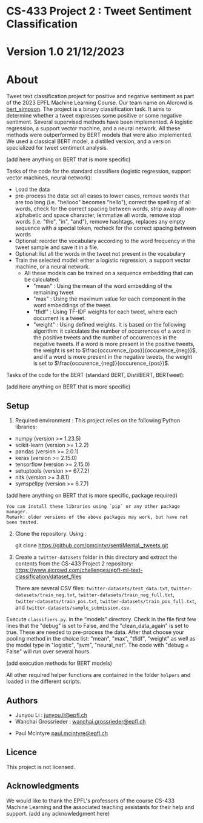 # CS-433 Project 2 : Tweet Sentiment Classification
# Version 1.0 21/12/2023

# About
Tweet text classification project for positive and negative sentiment as part of the 2023 EPFL Machine Learning Course. Our team name on AIcrowd is [bert_simpson](https://www.aicrowd.com/challenges/epfl-ml-text-classification/teams/bert_simpson). The project is a binary classification task. It aims to determine whether a tweet expresses some positive or some negative sentiment. Several supervised methods have been implemented. A logistic regression, a support vector machine, and a neural network. All these methods were outperformed by BERT models that were also implemented. We used a classical BERT model, a distilled version, and a version specialized for tweet sentiment analysis.

(add here anything on BERT that is more specific)


Tasks of the code for the standard classifiers (logistic regression, support vector machines, neural network):
- Load the data
- pre-process the data: set all cases to lower cases, remove words that are too long (i.e. "hellooo" becomes "hello"), correct the spelling of all words, check for the correct spacing between words, strip away all non-alphabetic and space character, lemmatize all words, remove stop words (i.e. "the", "in", "and"), remove hashtags, replaces any empty sequence with a special token, recheck for the correct spacing between words
- Optional: reorder the vocabulary according to the word frequency in the tweet sample and save it in a file.
- Optional: list all the words in the tweet not present in the vocabulary
- Train the selected model: either a logistic regression, a support vector machine, or a neural network.
  - All these models can be trained on a sequence embedding that can be calculated:
    - "mean" : Using the mean of the word embedding of the remaining tweet
    - "max" : Using the maximum value for each component in the word embeddings of the tweet.
    - "tfidf" : Using TF-IDF weights for each tweet, where each document is a tweet.
    - "weight" : Using defined weights. It is based on the following algorithm: it calculates the number of occurrences of a word in the positive tweets and the number of occurrences in the negative tweets. If a word is more present in the positive tweets, the weight is set to $\frac{occurence_{pos}}{occurence_{neg}}$, and if a word is more present in the negative tweets, the weight is set to $\frac{occurence_{neg}}{occurence_{pos}}$.

Tasks of the code for the BERT (standard BERT, DistilBERT, BERTweet):

(add here anything on BERT that is more specific)

## Setup

1. Required environment :
  This project relies on the following Python libraries:
  
  - numpy (version >= 1.23.5)
  - scikit-learn (version >=  1.2.2)
  - pandas (version >= 2.0.1)
  - keras (version >= 2.15.0)
  - tensorflow (version >= 2.15.0)
  - setuptools (version >= 67.7.2)
  - nltk (version >= 3.8.1)
  - symspellpy (version >= 6.7.7)

(add here anything on BERT that is more specific, package required)

    You can install these libraries using `pip` or any other package manager.
    Remark: older versions of the above packages may work, but have not been tested.

2. Clone the repository. Using :

   git clone https://github.com/pmcintyr/sentiMentaL_tweets.git

3. Create a `twitter-datasets` folder in this directory and extract the contents from the CS-433 Project 2 repository:
   https://www.aicrowd.com/challenges/epfl-ml-text-classification/dataset_files

   There are several CSV files: `twitter-datasets/test_data.txt`, `twitter-datasets/train_neg.txt`, `twitter-datasets/train_neg_full.txt`, `twitter-datasets/train_pos.txt`, `twitter-datasets/train_pos_full.txt`, and `twitter-datasets/sample_submission.csv`.
   
Execute `classifiers.py`. in the “models” directory. Check in the file first few lines that the "debug" is set to False, and the "clean_data_again" is set to true. These are needed to pre-process the data. After that choose your pooling method in the choice list: "mean", "max", "tfidf", "weight" as well as the model type in "logistic", "svm", "neural_net". The code with "debug = False" will run over several hours.

(add execution methods for BERT models)

All other required helper functions are contained in the folder `helpers` and loaded in the different scripts.


## Authors
- Junyou Li : junyou.li@epfl.ch
- Wanchai Grossrieder : wanchai.grossrieder@epfl.ch
* Paul McIntyre paul.mcintyre@epfl.ch

## Licence
This project is not licensed.

## Acknowledgments
We would like to thank the EPFL's professors of the course CS-433 Machine Learning and the associated teaching assistants for their help and support.
(add any acknowledgment here)


